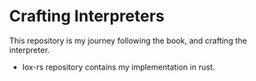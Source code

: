 # Crafting Interpreters

This repository is my journey following the book, and crafting the interpreter.

- lox-rs repository contains my implementation in rust.

